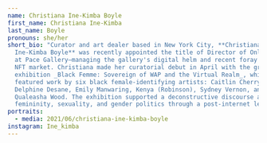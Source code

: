 ```yaml
---
name: Christiana Ine-Kimba Boyle
first_name: Christiana Ine-Kimba
last_name: Boyle
pronouns: she/her
short_bio: "Curator and art dealer based in New York City, **Christiana
  Ine-Kimba Boyle** was recently appointed the title of Director of Online Sales
  at Pace Gallery—managing the gallery's digital helm and recent foray into the
  NFT market. Christiana made her curatorial debut in April with the group
  exhibition _Black Femme: Sovereign of WAP and the Virtual Realm_, which
  featured work by six black female-identifying artists: Caitlin Cherry,
  Delphine Desane, Emily Manwaring, Kenya (Robinson), Sydney Vernon, and
  Qualeasha Wood. The exhibition supported a deconstructive discourse around
  femininity, sexuality, and gender politics through a post-internet lens."
portraits:
  - media: 2021/06/christiana-ine-kimba-boyle
instagram: Ine_kimba
---
```

